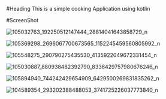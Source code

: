 #Heading 
This is a simple cooking Application using kotlin

#ScreenShot


![105032763_192250512147444_28814041643858729_n](https://user-images.githubusercontent.com/23715132/85220117-e0880e00-b3ca-11ea-96d1-0cfd41581bf2.png)

![105369298_2696067700673565_1152245459560805992_n](https://user-images.githubusercontent.com/23715132/85220121-e41b9500-b3ca-11ea-9c78-25f2b691c33f.png)

![105548275_290790275435530_4135922049672331454_n](https://user-images.githubusercontent.com/23715132/85220124-e978df80-b3ca-11ea-84a9-ccab52456904.png)

![105030887_880938482392790_8336429757980676246_n](https://user-images.githubusercontent.com/23715132/85220128-eda4fd00-b3ca-11ea-924b-9480676b748e.png)

![105894940_744242429654909_6429500269831835262_n](https://user-images.githubusercontent.com/23715132/85220134-f09fed80-b3ca-11ea-8d17-533a93b4ced7.png)

![104589354_293202388488053_3741725226037773840_n](https://user-images.githubusercontent.com/23715132/85220136-f3024780-b3ca-11ea-940a-228a2ebfbfc9.png)






